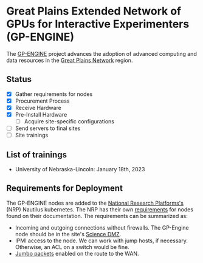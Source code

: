 # Great Plains Extended Network of GPUs for Interactive Experimenters (GP-ENGINE)

The [GP-ENGINE](https://gp-engine.org) project advances the adoption of advanced computing and data resources in the [Great Plains Network](https://www.greatplains.net/) region.

## Status

- [x] Gather requirements for nodes
- [x] Procurement Process
- [x] Receive Hardware
- [x] Pre-Install Hardware
    - [ ] Acquire site-specific configurations
- [ ] Send servers to final sites
- [ ] Site trainings

## List of trainings

- University of Nebraska-Lincoln: January 18th, 2023

## Requirements for Deployment

The GP-ENGINE nodes are added to the [National Research Platforms's](https://nationalresearchplatform.org/) (NRP) Nautilus kubernetes.  The NRP has their own [requirements](https://docs.nationalresearchplatform.org/admindocs/participating/new-contributor-guide/) for nodes found on their documentation.  The requirements can be summarized as:

- Incoming and outgoing connections without firewalls.  The GP-Engine node should be in the site's [Science DMZ](https://fasterdata.es.net/science-dmz/).
- IPMI access to the node.  We can work with jump hosts, if necessary.  Otherwise, an ACL on a switch would be fine.
- [Jumbo packets](https://en.wikipedia.org/wiki/Jumbo_frame) enabled on the route to the WAN.
